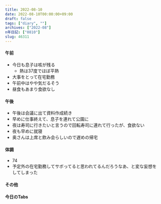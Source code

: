 ```yaml
---
title: 2022-08-10
date: 2022-08-10T00:00:00+09:00
draft: false
tags: ["diary", ""]
archives: ["2022-08"]
n年日記: ["0810"]
slug: 46311
---
```

#### 午前
- 今日も息子は咳が残る
  - 熱は37度でほぼ平熱
- 大事をとって在宅勤務
- 午前中はやや気だるそう
- 昼食もあまり食欲なし
#### 午後
- 午後は会議に出て資料作成続き
- 早めに仕事終えて、息子を連れて公園に
- 夜は寿司に行きたいと言うので回転寿司に連れて行ったが、食欲ない
- 夜も早めに就寝
- 奥さんは上席と飲み会らしいので遅めの帰宅
#### 体調
- 74
- 予定外の在宅勤務してサボってると思われてるんだろうなあ、と変な妄想をしてしまった
#### その他
#### 今日のTabs
